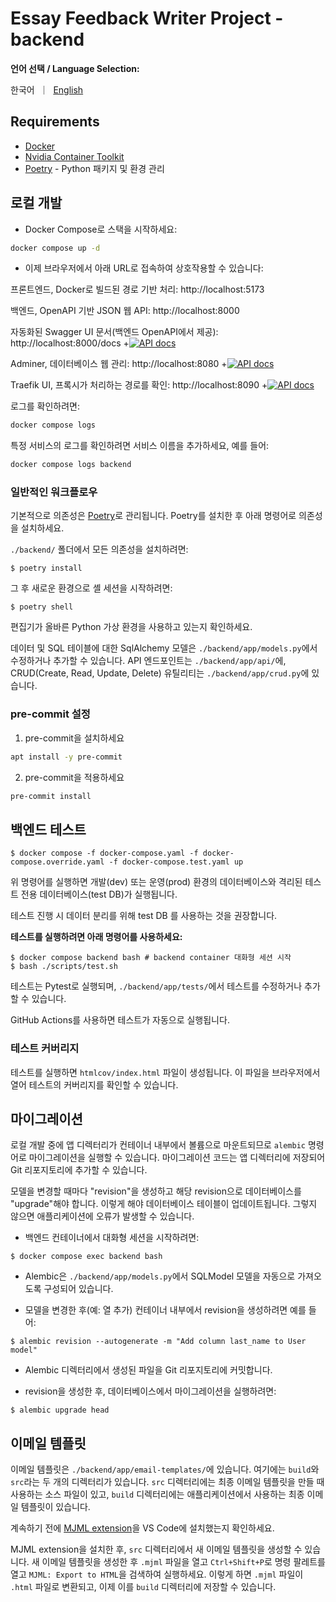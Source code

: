 # Essay Feedback Writer Project - backend

**언어 선택 / Language Selection:**

<p align="left">
    한국어&nbsp ｜ &nbsp<a href="readme.md">English</a>&nbsp
</p>

## Requirements

* [Docker](https://www.docker.com/)
* [Nvidia Container Toolkit](https://docs.nvidia.com/datacenter/cloud-native/container-toolkit/latest/install-guide.html)
* [Poetry](https://python-poetry.org/) - Python 패키지 및 환경 관리

## 로컬 개발

* Docker Compose로 스택을 시작하세요:

```bash
docker compose up -d
```

* 이제 브라우저에서 아래 URL로 접속하여 상호작용할 수 있습니다:

프론트엔드, Docker로 빌드된 경로 기반 처리: http://localhost:5173

백엔드, OpenAPI 기반 JSON 웹 API: http://localhost:8000

자동화된 Swagger UI 문서(백엔드 OpenAPI에서 제공): http://localhost:8000/docs
+[![API docs](../imgs/swagger.png)](https://github.com/limJhyeok/Essay-Feedback-Writer)

Adminer, 데이터베이스 웹 관리: http://localhost:8080
+[![API docs](../imgs/adminer.png)](https://github.com/limJhyeok/Essay-Feedback-Writer)

Traefik UI, 프록시가 처리하는 경로를 확인: http://localhost:8090
+[![API docs](../imgs/traefik.png)](https://github.com/limJhyeok/Essay-Feedback-Writer)

로그를 확인하려면:

```bash
docker compose logs
```

특정 서비스의 로그를 확인하려면 서비스 이름을 추가하세요, 예를 들어:

```bash
docker compose logs backend
```

### 일반적인 워크플로우

기본적으로 의존성은 [Poetry](https://python-poetry.org/)로 관리됩니다. Poetry를 설치한 후 아래 명령어로 의존성을 설치하세요.

`./backend/` 폴더에서 모든 의존성을 설치하려면:

```console
$ poetry install
```

그 후 새로운 환경으로 셸 세션을 시작하려면:

```console
$ poetry shell
```

편집기가 올바른 Python 가상 환경을 사용하고 있는지 확인하세요.

데이터 및 SQL 테이블에 대한 SqlAlchemy 모델은 `./backend/app/models.py`에서 수정하거나 추가할 수 있습니다. API 엔드포인트는 `./backend/app/api/`에, CRUD(Create, Read, Update, Delete) 유틸리티는 `./backend/app/crud.py`에 있습니다.

### pre-commit 설정
1. pre-commit을 설치하세요
```bash
apt install -y pre-commit
```
2. pre-commit을 적용하세요
```bash
pre-commit install
```

## 백엔드 테스트

``` console
$ docker compose -f docker-compose.yaml -f docker-compose.override.yaml -f docker-compose.test.yaml up
```
위 명령어를 실행하면 개발(dev) 또는 운영(prod) 환경의 데이터베이스와 격리된 테스트 전용 데이터베이스(test DB)가 실행됩니다.

테스트 진행 시 데이터 분리를 위해 test DB 를 사용하는 것을 권장합니다.

**테스트를 실행하려면 아래 명령어를 사용하세요:**
```console
$ docker compose backend bash # backend container 대화형 세션 시작
$ bash ./scripts/test.sh
```

테스트는 Pytest로 실행되며, `./backend/app/tests/`에서 테스트를 수정하거나 추가할 수 있습니다.

GitHub Actions를 사용하면 테스트가 자동으로 실행됩니다.

### 테스트 커버리지

테스트를 실행하면 `htmlcov/index.html` 파일이 생성됩니다. 이 파일을 브라우저에서 열어 테스트의 커버리지를 확인할 수 있습니다.

## 마이그레이션

로컬 개발 중에 앱 디렉터리가 컨테이너 내부에서 볼륨으로 마운트되므로 `alembic` 명령어로 마이그레이션을 실행할 수 있습니다. 마이그레이션 코드는 앱 디렉터리에 저장되어 Git 리포지토리에 추가할 수 있습니다.

모델을 변경할 때마다 "revision"을 생성하고 해당 revision으로 데이터베이스를 "upgrade"해야 합니다. 이렇게 해야 데이터베이스 테이블이 업데이트됩니다. 그렇지 않으면 애플리케이션에 오류가 발생할 수 있습니다.

* 백엔드 컨테이너에서 대화형 세션을 시작하려면:

```console
$ docker compose exec backend bash
```

* Alembic은 `./backend/app/models.py`에서 SQLModel 모델을 자동으로 가져오도록 구성되어 있습니다.

* 모델을 변경한 후(예: 열 추가) 컨테이너 내부에서 revision을 생성하려면 예를 들어:

```console
$ alembic revision --autogenerate -m "Add column last_name to User model"
```

* Alembic 디렉터리에서 생성된 파일을 Git 리포지토리에 커밋합니다.

* revision을 생성한 후, 데이터베이스에서 마이그레이션을 실행하려면:

```console
$ alembic upgrade head
```

## 이메일 템플릿

이메일 템플릿은 `./backend/app/email-templates/`에 있습니다. 여기에는 `build`와 `src`라는 두 개의 디렉터리가 있습니다. `src` 디렉터리에는 최종 이메일 템플릿을 만들 때 사용하는 소스 파일이 있고, `build` 디렉터리에는 애플리케이션에서 사용하는 최종 이메일 템플릿이 있습니다.

계속하기 전에 [MJML extension](https://marketplace.visualstudio.com/items?itemName=attilabuti.vscode-mjml)을 VS Code에 설치했는지 확인하세요.

MJML extension을 설치한 후, `src` 디렉터리에서 새 이메일 템플릿을 생성할 수 있습니다. 새 이메일 템플릿을 생성한 후 `.mjml` 파일을 열고 `Ctrl+Shift+P`로 명령 팔레트를 열고 `MJML: Export to HTML`을 검색하여 실행하세요. 이렇게 하면 `.mjml` 파일이 `.html` 파일로 변환되고, 이제 이를 `build` 디렉터리에 저장할 수 있습니다.
